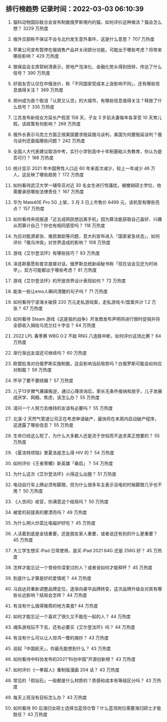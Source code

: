 
## 排行榜趋势 记录时间：2022-03-03 06:10:39
  
  1. 猫科动物国际联合会宣布制裁俄罗斯境内的猫，如何评价这种做法？猫会怎么想？ 3229 万热度
    
  2. 俄外交部称不保证不会与北约发生意外事件，这是什么意思？ 707 万热度
    
  3. 苹果公司宣布暂停在俄销售产品并关闭部分功能，可能出于哪些考虑？将带来哪些影响？ 429 万热度
    
  4. 银保监会主席郭树清表示，房地产泡沫化、金融化势头得到扭转，传达了什么信号？ 390 万热度
    
  5. 好丽友否认仅在中俄涨价，称「不同国家受成本上涨影响不同」，还有哪些信息值得关注？ 369 万热度
    
  6. 郑州成为首个取消「认房又认贷」的大城市，有哪些信息值得关注？释放了什么信号？ 335 万热度
    
  7. 江苏发布新规女方延长产假至 158 天，子女 3 岁前夫妻每年各享受 10 天育儿假，该政策有何影响？ 269 万热度
    
  8. 俄外长表示乌克兰方面正按美国要求拖延俄乌谈判，美国为何要拖延谈判？俄乌谈判还面临哪些问题？ 242 万热度
    
  9. 全国人大代表建议取消中考，实行小学到高中十年制基础义务教育，你认为是否可行？ 188 万热度
    
  10. 统计显示 2021 年中国男性人口近 60 年来首次减少，较上一年减少 46 万人，这反映了哪些趋势？ 172 万热度
    
  11. 如何看待武汉大学一辅导员对近 30 名女生进行性骚扰，被撤销硕士学位，他需要承担哪些法律责任？ 167 万热度
    
  12. 华为 Mate40E Pro 5G 上架，3 月 3 日上市售价 6499 元，该机型有哪些亮点？ 157 万热度
    
  13. 如何看待央视报道「近五成网民想远离手机」因为算法能获取自己喜好、兴趣从而算计自己？你也有相同感受吗？ 118 万热度
    
  14. 为应对能源紧张、难民救助等问题，意大利宣布进入「国家紧急状态」，如何评价「俄乌冲突」对世界造成的影响？ 108 万热度
    
  15. 游戏《艾尔登法环》有哪些技巧？ 83 万热度
    
  16. 泽连斯基愿和普京直接对话，俄罗斯总统新闻秘书称「现在谈会见还为时尚早」，双方可能都出于哪些考虑？ 81 万热度
    
  17. 游戏《艾尔登法环》的开放世界设计表现如何？ 72 万热度
    
  18. 能发一些让emo人瞬间清醒的句子吗？ 71 万热度
    
  19. 如何看待宁波海关破获 220 万元走私游戏案，走私游戏卡/盘案共计 1.2 万张？ 67 万热度
    
  20. 如何看待 Steam 游戏《这是我的战争》开发商发布声明将进行限时促销并将全部收入捐给乌克兰红十字会？ 64 万热度
    
  21. 2022 LPL 春季赛 WBG 0:2 不敌 RNG 八连胜中断，如何评价这场比赛？ 64 万热度
    
  22. 渐行渐远友谊还可继续吗？ 60 万热度
    
  23. 欧盟批准对白俄罗斯实施制裁，这会影响当前局势吗？白俄罗斯可能会如何应对制裁？ 59 万热度
    
  24. 怀孕了要不要结婚？ 57 万热度
    
  25. 儿子13岁脾气暴躁叛逆，通过心理咨询后，家长无条件接纳和放手，儿子发展成厌学、网瘾、焦虑，该怎么办？ 55 万热度
    
  26. 请问一个人努力去维持的友谊有必要吗？ 55 万热度
    
  27. 北溪-2 天然气管道公司正在考虑申请破产，最快将在本周内启动破产程序，这透露了哪些信息？ 55 万热度
    
  28. 生命已经这么短了，为什么大多数人还是流于世俗而不追求真正想要的？ 55 万热度
    
  29. 《夏洛特烦恼》里夏洛是怎么得 HIV 的？ 54 万热度
    
  30. 如何评价《王者荣耀》新英雄「桑启」？ 54 万热度
    
  31. 为什么这次《艾尔登法环》火得这么出圈？ 51 万热度
    
  32. 电动自行车上牌必须有脚蹬，但为什么很多车主表示没电的时候脚蹬几乎也不用？ 50 万热度
    
  33. 《人世间》收官，你满意这个结局吗？ 50 万热度
    
  34. 被爱的前提真的要漂亮吗？ 49 万热度
    
  35. 为什么明火炒菜比电磁炉好吃？ 45 万热度
    
  36. 人活着到底是金钱重要，还是朋友家人重要，或者说还有别的什么更重要？ 45 万热度
    
  37. 大三学生想买 iPad 日常使用，是买 iPad 2021 64G 还是 256G 好？ 45 万热度
    
  38. 怎样才能忘记一个曾经你深爱过的人？或者说如何才能释怀？ 45 万热度
    
  39. 到底什么才算是好的爱情呢？ 44 万热度
    
  40. 马自达将重新调整品牌定位，逐渐向豪华品牌转变，这次品牌升级会对其有哪些长远影响？结局会怎样？ 44 万热度
    
  41. 有没有什么值得推荐的地方美食? 44 万热度
    
  42. 如何才能忘记一个喜欢了很久又不能在一起的人？ 44 万热度
    
  43. 魂系游戏玩不下去，还有必要买《艾尔登法环》吗？ 44 万热度
    
  44. 有没有什么可以让人惊鸿一瞥的摘抄？ 43 万热度
    
  45. 说起「中国航天」，你最先能想到什么？ 43 万热度
    
  46. 如何看待中科协发布的2021“科创中国”开源创新榜？ 43 万热度
    
  47. 如何评价《一拳超人》重制版漫画 204 话？ 43 万热度
    
  48. 常见的「假钻石」一般都是什么材质的？质感和成本有等级区分吗？ 43 万热度
    
  49. 每天上班没有目标怎么办？ 43 万热度
    
  50. 如何看待 90 后海归女硕士选择当蓝领仓管？什么蓝领岗位需要海归硕士才能胜任？ 43 万热度
    